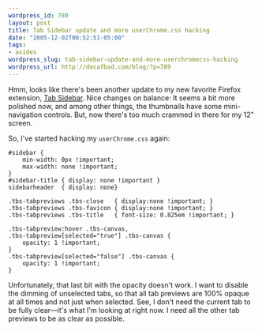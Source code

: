 ```yaml
--- 
wordpress_id: 789
layout: post
title: Tab Sidebar update and more userChrome.css hacking
date: "2005-12-02T00:52:51-05:00"
tags: 
- asides
wordpress_slug: tab-sidebar-update-and-more-userchromecss-hacking
wordpress_url: http://decafbad.com/blog/?p=789
---
```

Hmm, looks like there's been another update to my new favorite Firefox extension, [Tab Sidebar][ts].  Nice changes on balance: It seems a bit more polished now, and among other things, the thumbnails have some mini-navigation controls.  But, now there's too much crammed in there for my 12" screen.  

So, I've started hacking my `userChrome.css` again:

    #sidebar {
        min-width: 0px !important;
        max-width: none !important;
    }
    #sidebar-title { display: none !important }
    sidebarheader  { display: none}
        
    .tbs-tabpreviews .tbs-close   { display:none !important; }
    .tbs-tabpreviews .tbs-favicon { display:none !important; }
    .tbs-tabpreviews .tbs-title   { font-size: 0.825em !important; }
    
    .tbs-tabpreview:hover .tbs-canvas, 
    .tbs-tabpreview[selected="true"] .tbs-canvas {
        opacity: 1 !important;
    }
    .tbs-tabpreview[selected="false"] .tbs-canvas {
        opacity: 1 !important;
    }

Unfortunately, that last bit with the opacity doesn't work.  I want to disable the dimming of unselected tabs, so that all tab previews are 100% opaque at all times and not just when selected.  See, I don't need the current tab to be fully clear—it's what I'm looking at right now.  I need all the other tab previews to be as clear as possible.

[ts]: http://users.blueprintit.co.uk/~dave/web/firefox/tabsidebar/index.html
